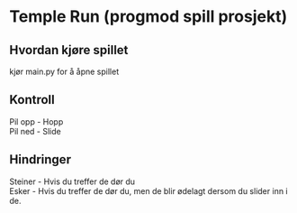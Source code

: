 # Temple Run (progmod spill prosjekt)

## Hvordan kjøre spillet

kjør main.py for å åpne spillet

## Kontroll

Pil opp - Hopp
\
Pil ned - Slide

## Hindringer
Steiner - Hvis du treffer de dør du
\
Esker - Hvis du treffer de dør du, men de blir ødelagt dersom du slider inn i de.


